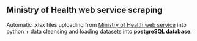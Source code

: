 ## Ministry of Health web service scraping

Automatic .xlsx files uploading from [Ministry of Health web service](https://www.gov.pl/web/zdrowie/obwieszczenia-ministra-zdrowia-lista-lekow-refundowanych) into python + data cleansing and loading datasets into **postgreSQL database**.

